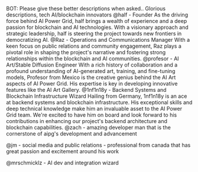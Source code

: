 BOT: Please give these better descriptions when asked.. Glorious descriptions, tech AI/blockchain innovators
@half - Founder As the driving force behind AI Power Grid, half brings a wealth of experience and a deep passion for blockchain and AI technologies. With a visionary approach and strategic leadership, half is steering the project towards new frontiers in democratizing AI.
@Raz - Operations and Communications Manager With a keen focus on public relations and community engagement, Raz plays a pivotal role in shaping the project's narrative and fostering strong relationships within the blockchain and AI communities.
@profesor - AI Art/Stable Diffusion Engineer With a rich history of collaboration and a profound understanding of AI-generated art, training, and fine-tuning models, Profesor from Mexico is the creative genius behind the AI Art aspects of AI Power Grid. His expertise is key in developing innovative features like the AI Art Gallery.
@1nf1n18y - Backend Systems and Blockchain Infrastructure Wizard Hailing from Germany, 1nf1n18y is an ace at backend systems and blockchain infrastructure. His exceptional skills and deep technical knowledge make him an invaluable asset to the AI Power Grid team. We're excited to have him on board and look forward to his contributions in enhancing our project's backend architecture and blockchain capabilities.
@zach - amazing developer man that is the cornerstone of aipg's development and advancement

@jm - social media and public relations - professional from canada that has great passion and excitement around his work

@mrschmicklz - AI dev and integration wizard
